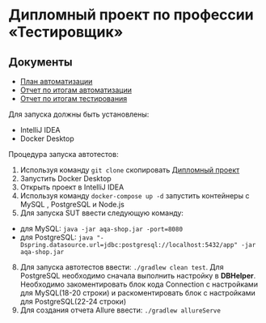# Дипломный проект по профессии «Тестировщик»
## Документы
* [План автоматизации](https://github.com/Ollessia/MyDiplom/blob/main/Plan.md)
* [Отчет по итогам автоматизации](https://github.com/Ollessia/MyDiplom/blob/main/Summary.md)
* [Отчет по итогам тестирования](https://github.com/Ollessia/MyDiplom/blob/main/Report.md)

Для запуска должны быть установлены:
* IntelliJ IDEA
* Docker Desktop

Процедура запуска автотестов:
1. Используя команду `git clone` скопировать [Дипломный проект](https://github.com/Ollessia/MyDiplom)
2. Запустить Docker Desktop
3. Открыть проект в IntelliJ IDEA
4. Используя команду `docker-compose up -d` запустить контейнеры с  MySQL , PostgreSQL и Node.js
5. Для запуска SUT ввести следующую команду:
- для MySQL: `java -jar aqa-shop.jar -port=8080`
- для PostgreSQL: `java "-Dspring.datasource.url=jdbc:postgresql://localhost:5432/app" -jar aqa-shop.jar `
8. Для запуска автотестов ввести: `./gradlew clean test`. Для PostgreSQL необходимо сначала выполнить настройку в **DBHelper**. Необходимо закоментировать блок кода Connection с настройками для MySQL(18-20 строки) и раскоментировать блок с настройками для PostgreSQL(22-24 строки)
9. Для создания отчета Allure ввести:  `./gradlew allureServe`  
